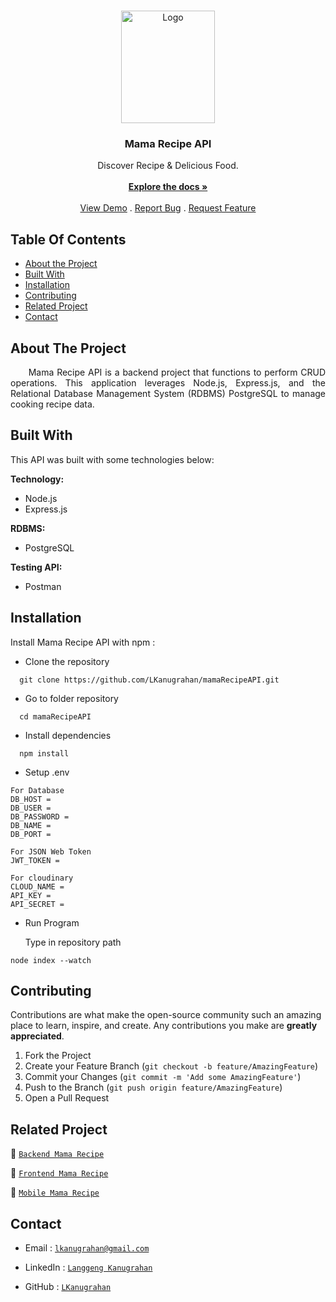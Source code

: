 <br/>
<p align="center">
  <a href="https://github.com/LKanugrahan/mamaRecipeAPI">
    <img src="https://i.postimg.cc/JnsbMGwj/mamarecipe-logo.png" alt="Logo" width="150" height="180">
  </a>

  <h3 align="center">Mama Recipe API</h3>

  <p align="center">
    Discover Recipe & Delicious Food.
    <br/>
    <br/>
    <a href="https://github.com/LKanugrahan/mamaRecipeAPI"><strong>Explore the docs »</strong></a>
    <br/>
    <br/>
    <a href="https://github.com/LKanugrahan/mamaRecipeAPI">View Demo</a>
    .
    <a href="https://github.com/LKanugrahan/mamaRecipeAPI/issues">Report Bug</a>
    .
    <a href="https://github.com/LKanugrahan/mamaRecipeAPI/issues">Request Feature</a>
  </p>
</p>

## Table Of Contents

* [About the Project](#about-the-project)
* [Built With](#built-with)
* [Installation](#installation)
* [Contributing](#contributing)
* [Related Project](#related-project)
* [Contact](#contact)

## About The Project

<p align="justify">
&nbsp;&nbsp;&nbsp;&nbsp;&nbsp;&nbsp;Mama Recipe API is a backend project that functions to perform CRUD operations. This application leverages Node.js, Express.js, and the Relational Database Management System (RDBMS) PostgreSQL to manage cooking recipe data.</p>

## Built With

This API was built with some technologies below:

**Technology:**
- Node.js
- Express.js

**RDBMS:**
- PostgreSQL

**Testing API:**
- Postman

## Installation

Install Mama Recipe API with npm :

- Clone the repository

```
  git clone https://github.com/LKanugrahan/mamaRecipeAPI.git
```

- Go to folder repository

```
  cd mamaRecipeAPI
```

- Install dependencies

```
  npm install
```

- Setup .env
```
For Database
DB_HOST =
DB_USER =
DB_PASSWORD =
DB_NAME =
DB_PORT =

For JSON Web Token
JWT_TOKEN =

For cloudinary
CLOUD_NAME =
API_KEY =
API_SECRET =
```

- Run Program

  Type in repository path
```
node index --watch
```

## Contributing

Contributions are what make the open-source community such an amazing place to learn, inspire, and create. Any contributions you make are **greatly appreciated**.

1. Fork the Project
2. Create your Feature Branch (`git checkout -b feature/AmazingFeature`)
3. Commit your Changes (`git commit -m 'Add some AmazingFeature'`)
4. Push to the Branch (`git push origin feature/AmazingFeature`)
5. Open a Pull Request
    
## Related Project

:rocket: [`Backend Mama Recipe`](https://github.com/LKanugrahan/mamaRecipeAPI)

:rocket: [`Frontend Mama Recipe`](https://github.com/LKanugrahan/Fe-project)

:rocket: [`Mobile Mama Recipe`](https://github.com/LKanugrahan/mobileproject)


## Contact

- Email : [`lkanugrahan@gmail.com`](mailto:lkanugrahan@gmail.com)

- LinkedIn : [`Langgeng Kanugrahan`](https://www.linkedin.com/in/langgeng-kanugrahan/)

- GitHub : [`LKanugrahan`](https://github.com/LKanugrahan)
